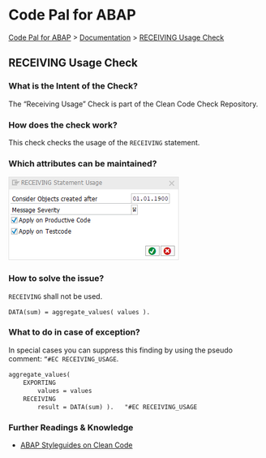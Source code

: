 # Code Pal for ABAP

[Code Pal for ABAP](../../README.md) > [Documentation](../check_documentation.md) > [RECEIVING Usage Check](receiving-usage.md)

## RECEIVING Usage Check

### What is the Intent of the Check?

The “Receiving Usage” Check is part of the Clean Code Check Repository.

### How does the check work?

This check checks the usage of the `RECEIVING` statement.

### Which attributes can be maintained?

![Attributes](./imgs/receiving_statement_usage.png)

### How to solve the issue?

`RECEIVING` shall not be used.
```abap
DATA(sum) = aggregate_values( values ).
```

### What to do in case of exception?

In special cases you can suppress this finding by using the pseudo comment: `“#EC RECEIVING_USAGE`.

```abap
aggregate_values(
    EXPORTING
        values = values
    RECEIVING
        result = DATA(sum) ).   "#EC RECEIVING_USAGE
```

### Further Readings & Knowledge

* [ABAP Styleguides on Clean Code](https://github.com/SAP/styleguides/blob/master/clean-abap/CleanABAP.md#omit-receiving)

